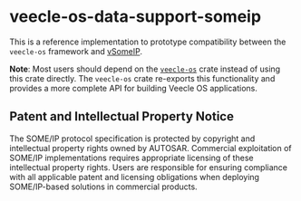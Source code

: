 # veecle-os-data-support-someip

This is a reference implementation to prototype compatibility between the `veecle-os` framework and [vSomeIP](https://github.com/COVESA/vsomeip).

**Note**: Most users should depend on the [`veecle-os`](https://crates.io/crates/veecle-os) crate instead of using this crate directly.
The `veecle-os` crate re-exports this functionality and provides a more complete API for building Veecle OS applications.

## Patent and Intellectual Property Notice

The SOME/IP protocol specification is protected by copyright and intellectual property rights owned by AUTOSAR.
Commercial exploitation of SOME/IP implementations requires appropriate licensing of these intellectual property rights.
Users are responsible for ensuring compliance with all applicable patent and licensing obligations when deploying SOME/IP-based solutions in commercial products.
